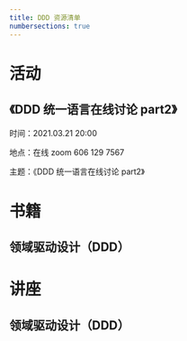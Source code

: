 ```yaml
---
title: DDD 资源清单
numbersections: true
---
```


# 活动

## 《DDD 统一语言在线讨论 part2》

时间：2021.03.21 20:00 

地点：在线 zoom 606 129 7567

主题：《DDD 统一语言在线讨论 part2》

# 书籍

## 领域驱动设计（DDD）

# 讲座

## 领域驱动设计（DDD）


